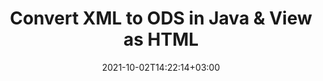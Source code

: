 ---
############################# Static ############################
layout: "autogen"
date: 2021-10-02T14:22:14+03:00
draft: false
path: "total/java/conversion/xml-to-ods/"

############################# Head ############################
head_title: "Convert XML to ODS in Java - Sample Java Code"
head_description: "Java document conversion library to convert XML to ODS and 100+ other file formats in Java & J2SE applications. View the Converted ODS document as HTML viewer."

############################# Header ############################
title: "Convert XML to ODS in Java & View as HTML"
description: "Programmatically convert XML to ODS in Java & J2SE platforms using flexible document manipulation options to customize the resultant document. Convert the complete document or some specific pages based on page numbers or selective page ranges using Java document conversion library."

############################# SubMenu ############################
submenu:
    enable: false

############################# Content ############################
content:
    enable: true
    block:
    - title_left: "XML to ODS Conversion in Java"
      content_left: |
          Perform XML to ODS file conversion in three simple steps using Java. View the converted document as HTML without any external software dependency.

          -   Create a new instance of **Converter** class and load the XML file
          -   Set **ConvertOptions** for the ODS document type
          -   Call **Convert** method of **Converter** class instance for conversion to ODS
          -   Set options for HTML viewer
          -   Create **Viewer** object to view converted ODS as HTML
          
      title_right: "Convert Remotely Located Documents"
      content_right: |
          You require `GroupDocs.Conversion` & `GroupDocs.Viewer` namespaces to convert between a wide range of popular document types such as PDF, Microsoft Word, Excel, PowerPoint, Project, Outlook, HTML, diagrams and image file formats. Explore other [Java APIs for Office documents](https://products.conholdate.com/total/java/) as offered by Conholdate.Total.
          
          Get the respective assembly files from the [downloads](https://downloads.conholdate.com/total/java) or fetch the whole package from [Maven](https://repository.conholdate.com/webapp/#/artifacts/browse/tree/General/repo) to add 'Conholdate.Total` directly in your workspace.
          
      code: |
          ```cs {linenos=false}
          // Convert XML to ODS using GroupDocs.Conversion API
          // Load the source XML file to be converted
          Converter converter = new Converter("input.xml");

          // Get the convert options ready for the target ODS format
          ConvertOptions convertOptions = new FileType().fromExtension("ods").getConvertOptions();

          // Convert to ODS format
          converter.convert("output.ods", convertOptions);

          // Create Viewer object to view the converted ODS as HTML
          try (Viewer viewer = new Viewer("output.ods"))
          {
              // Set options for HTML viewer
              HtmlViewOptions viewOptions = HtmlViewOptions.forEmbeddedResources("output{0}.html");

              // View converted ODS as HTML
              viewer.view(viewOptions);
          }
          ```
    - title_left: "Convert Password Protected XML to ODS"
      content_left: |
          Accurately load and convert documents that are protected with a password within your Java based applications. The file format conversion API also supports rendering remote documents from different sources including S3, Blob, FTP, Stream, URL or a local disk.

          -   Create new instance of **Converter** class and pass source document path
          -   Instantiate the proper **ConvertOptions** class e.g. (**PdfConvertOptions**, **WordProcessingConvertOptions**, **SpreadsheetConvertOptions** etc.)
          -   Call **convert** method of **Converter** class instance and pass filename for the converted document
        
      title_right: "Source Document Information Extraction"
      content_right: |
          The documents information extraction feature not only allows getting the basic information about the source document file but it also supports extracting some valuable file-format specific information such as project start and end dates of a Microsoft Project file, any printing restrictions on a PDF document, list of folders enclosed in an Outlook data file etc. 

          Convert popular document file formats on different operating systems such as Windows, Linux or macOS while using development environments such as NetBeans, IntelliJ IDEA and Eclipse.
          
      code: |
          ```cs {linenos=false}
          // Load and convert password protected documents
          WordProcessingLoadOptions loadOptions = new WordProcessingLoadOptions();
          loadOptions.setPassword("12345");

          // Create an instance of Converter class and pass source document path and the load options delegate as a constructor parameters
          Converter converter = new Converter("input.xml", loadOptions);

          // Instantiate PdfConvertOptions class
          PdfConvertOptions options = new PdfConvertOptions();

          // Call convert method of Converter class instance and pass filename for the converted document and the instance of ConvertOptions from the previous step
          converter.convert("output.ods, options);
          ```
############################# About Formats ############################
about_formats:
    enable: false
############################# More Formats ############################
more_formats:
    enable: true
    auto: false
    other_out_formats: PDF DOCX DOT DOTX DOTM TXT RTF HTML MHTML XLS XLSX XLSM XLT XLTX XLTM DIF PPT PPTX PPS PPSX POT POTX POTM ODT OTT EMZ WMZ SVGZ TEX DCM WMF BMP PNG GIF JPEG TIFF
############################# Back to top ###############################
back_to_top:
  enable: true
---